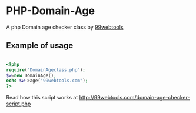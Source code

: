PHP-Domain-Age
==============


A php Domain age checker class by [99webtools](http://99webtools.com)

## Example of usage

```php

<?php
require("DomainAgeclass.php");
$w=new DomainAge();
echo $w->age("99webtools.com");
?>

```

Read how this script works at http://99webtools.com/domain-age-checker-script.php
